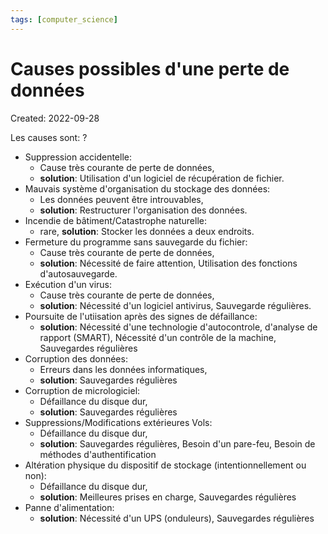 ```yaml
---
tags: [computer_science] 
---
```

# Causes possibles d'une perte de données
Created: 2022-09-28

Les causes sont:
?
- Suppression accidentelle: 
	- Cause très courante de perte de données, 
	- **solution**: Utilisation d'un logiciel de récupération de fichier.
- Mauvais système d'organisation du stockage des données: 
	- Les données peuvent être introuvables, 
	- **solution**: Restructurer l'organisation des données.
- Incendie de bâtiment/Catastrophe naturelle: 
	- rare, **solution**: Stocker les données a deux endroits.
- Fermeture du programme sans sauvegarde du fichier: 
	- Cause très courante de perte de données, 
	- **solution**: Nécessité de faire attention, Utilisation des fonctions d'autosauvegarde.
- Exécution d'un virus: 
	- Cause très courante de perte de données, 
	- **solution**: Nécessité d'un logiciel antivirus, Sauvegarde régulières.
- Poursuite de l'utiisation après des signes de défaillance: 
	- **solution**: Nécessité d'une technologie d'autocontrole, d'analyse de rapport (SMART), Nécessité d'un contrôle de la machine, Sauvegardes régulières
- Corruption des données: 
	- Erreurs dans les données informatiques, 
	- **solution**: Sauvegardes régulières
- Corruption de micrologiciel:
	- Défaillance du disque dur, 
	- **solution**: Sauvegardes régulières
- Suppressions/Modifications extérieures Vols:
	- Défaillance du disque dur, 
	- **solution**: Sauvegardes régulières, Besoin d'un pare-feu, Besoin de méthodes d'authentification
- Altération physique du dispositif de stockage (intentionnellement ou non):
	- Défaillance du disque dur, 
	- **solution**: Meilleures prises en charge, Sauvegardes régulières
- Panne d'alimentation:
	- **solution**: Nécessité d'un UPS (onduleurs), Sauvegardes régulières
<!--SR:!2022-09-29,1,230-->